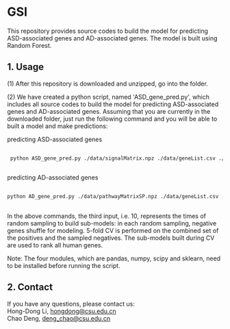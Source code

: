 # GSI
This repository provides source codes to build the model for predicting ASD-associated genes and AD-associated genes. The model is built using Random Forest.

## 1. Usage
(1) After this repository is downloaded and unzipped, go into the folder. 

(2) We have created a python script, named 'ASD_gene_pred.py', which includes all source codes to build the model for predicting ASD-associated genes and AD-associated genes.
Assuming that you are currently in the downloaded folder, just run the following command and you will be able to built a model and make predictions:

predicting ASD-associated genes
```bash
 
 python ASD_gene_pred.py ./data/signalMatrix.npz ./data/geneList.csv ./data/datasets/ASD/asd_truth_set.csv ./data/datasets/ASD/control_gene_set.csv 10
 
 ```
 
predicting AD-associated genes
```bash
 
python AD_gene_pred.py ./data/pathwayMatrixSP.npz ./data/geneList.csv ./data/datasets/AD/ADgene.txt 10
 
 ```
In the above commands, the third input, i.e. 10, represents the times of random sampling to build sub-models: in each random sampling,  negative genes shuffle for modeling. 5-fold CV is performed on the combined set of the positives and the sampled negatives. The sub-models built during CV are used to rank all human genes.

Note: The four modules, which are pandas, numpy, scipy and sklearn, need to be installed before running the script. 

## 2. Contact
If you have any questions, please contact us:<br>
Hong-Dong Li, hongdong@csu.edu.cn<br>
Chao Deng, deng_chao@csu.edu.cn <br>

